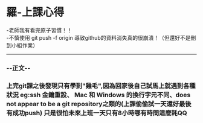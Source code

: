
<h1>羅-上課心得</h1> 

-老師我有看完原子習慣！！<br>
-不慎使用 git push -f origin <branch> 導致github的資料消失真的很崩潰！（但還好不是刪到小組作業）

<hr>
<h3>--正文--<h3>
上完git課之後發現只有學到"雞毛",因為回家後自己試馬上就遇到各種狀況
eg:ssh 金鑰重設、 Mac 和 Windows 的換行字元不同、does not appear to be a git repository之類的(上課偷偷試一天還好最後有成功push)
只是很怕未來上班一天只有8小時哪有時間這麼耗QQ
